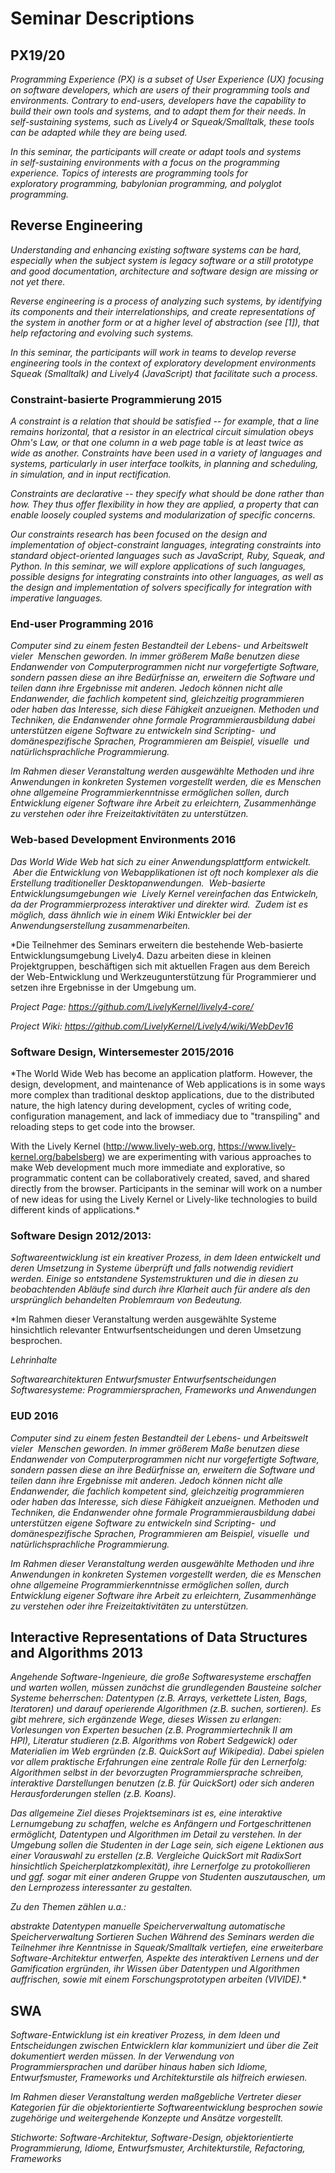 # Seminar Descriptions

## PX19/20

*Programming Experience (PX) is a subset of User Experience (UX) focusing on software developers, which are users of their programming tools and environments. Contrary to end-users, developers have the capability to build their own tools and systems, and to adapt them for their needs. In self-sustaining systems, such as Lively4 or Squeak/Smalltalk, these tools can be adapted while they are being used.*

*In this seminar, the participants will create or adapt tools and systems in self-sustaining environments with a focus on the programming experience. Topics of interests are programming tools for exploratory programming, babylonian programming, and polyglot programming.*


## Reverse Engineering

*Understanding and enhancing existing software systems can be hard, especially when the subject system is legacy software or a still prototype and good documentation, architecture and software design are missing or not yet there.*

*Reverse engineering is a process of analyzing such systems, by identifying its components and their interrelationships, and create representations of the system in another form or at a higher level of abstraction (see [1]), that help refactoring and evolving such systems.*

*In this seminar, the participants will work in teams to develop reverse engineering tools in the context of exploratory development environments Squeak (Smalltalk) and Lively4 (JavaScript) that facilitate such a process.*


### Constraint-basierte Programmierung 2015

*A constraint is a relation that should be satisfied -- for example, that a line remains horizontal, that a resistor in an electrical circuit simulation obeys Ohm's Law, or that one column in a web page table is at least twice as wide as another. Constraints have been used in a variety of languages and systems, particularly in user interface toolkits, in planning and scheduling, in simulation, and in input rectification.*

*Constraints are declarative -- they specify what should be done rather than how. They thus offer flexibility in how they are applied, a property that can enable loosely coupled systems and modularization of specific concerns.*

*Our constraints research has been focused on the design and implementation of object-constraint languages, integrating constraints into standard object-oriented languages such as JavaScript, Ruby, Squeak, and Python. In this seminar, we will explore applications of such languages, possible designs for integrating constraints into other languages, as well as the design and implementation of solvers specifically for integration with imperative languages.*


### End-user Programming 2016

*Computer sind zu einem festen Bestandteil der Lebens- und Arbeitswelt vieler  Menschen geworden. In immer größerem Maße benutzen diese Endanwender von Computerprogrammen nicht nur vorgefertigte Software, sondern passen diese an ihre Bedürfnisse an, erweitern die Software und teilen dann ihre Ergebnisse mit anderen. Jedoch können nicht alle Endanwender, die fachlich kompetent sind, gleichzeitig programmieren oder haben das Interesse, sich diese Fähigkeit anzueignen. Methoden und Techniken, die Endanwender ohne formale Programmierausbildung dabei unterstützen eigene Software zu entwickeln sind Scripting-  und domänespezifische Sprachen, Programmieren am Beispiel, visuelle  und natürlichsprachliche Programmierung.*

*Im Rahmen dieser Veranstaltung werden ausgewählte Methoden und ihre Anwendungen in konkreten Systemen vorgestellt werden, die es Menschen ohne allgemeine Programmierkenntnisse ermöglichen sollen, durch Entwicklung eigener Software ihre Arbeit zu erleichtern, Zusammenhänge zu verstehen oder ihre Freizeitaktivitäten zu unterstützen.*

### Web-based Development Environments  2016

*Das World Wide Web hat sich zu einer Anwendungsplattform entwickelt.  Aber die Entwicklung von Webapplikationen ist oft noch komplexer als die Erstellung traditioneller Desktopanwendungen.  Web-basierte Entwicklungsumgebungen wie  Lively Kernel vereinfachen das Entwickeln, da der Programmierprozess interaktiver und direkter wird.  Zudem ist es möglich, dass ähnlich wie in einem Wiki Entwickler bei der Anwendungserstellung zusammenarbeiten.*

*Die Teilnehmer des Seminars erweitern die bestehende Web-basierte Entwicklungsumgebung Lively4. Dazu arbeiten diese in kleinen Projektgruppen, beschäftigen sich mit aktuellen Fragen aus dem Bereich der Web-Entwicklung und Werkzeugunterstützung für Programmierer und setzen ihre Ergebnisse in der Umgebung um.

*Project Page: https://github.com/LivelyKernel/lively4-core/*

*Project Wiki: https://github.com/LivelyKernel/Lively4/wiki/WebDev16*


### 	Software Design, Wintersemester 2015/2016

*The World Wide Web has become an application platform. However, the design, development, and maintenance of Web applications is in some ways more complex than traditional desktop applications, due to the distributed nature, the high latency during development, cycles of writing code, configuration management, and lack of immediacy due to "transpiling" and reloading steps to get code into the browser.

With the Lively Kernel (http://www.lively-web.org, https://www.lively-kernel.org/babelsberg) we are experimenting with various approaches to make Web development much more immediate and explorative, so programmatic content can be collaboratively created, saved, and shared directly from the browser. Participants in the seminar will work on a number of new ideas for using the Lively Kernel or Lively-like technologies to build different kinds of applications.*

### Software Design 2012/2013:

*Softwareentwicklung ist ein kreativer Prozess, in dem Ideen entwickelt und deren Umsetzung in Systeme überprüft und falls notwendig revidiert werden. Einige so entstandene Systemstrukturen und die in diesen zu beobachtenden Abläufe sind durch ihre Klarheit auch für andere als den ursprünglich behandelten Problemraum von Bedeutung.*

*Im Rahmen dieser Veranstaltung werden ausgewählte Systeme hinsichtlich relevanter Entwurfsentscheidungen und deren Umsetzung besprochen.

*Lehrinhalte*

*Softwarearchitekturen*
*Entwurfsmuster*
*Entwurfsentscheidungen*
*Softwaresysteme: Programmiersprachen, Frameworks und Anwendungen*

### EUD 2016

*Computer sind zu einem festen Bestandteil der Lebens- und Arbeitswelt vieler  Menschen geworden. In immer größerem Maße benutzen diese Endanwender von Computerprogrammen nicht nur vorgefertigte Software, sondern passen diese an ihre Bedürfnisse an, erweitern die Software und teilen dann ihre Ergebnisse mit anderen. Jedoch können nicht alle Endanwender, die fachlich kompetent sind, gleichzeitig programmieren oder haben das Interesse, sich diese Fähigkeit anzueignen. Methoden und Techniken, die Endanwender ohne formale Programmierausbildung dabei unterstützen eigene Software zu entwickeln sind Scripting-  und domänespezifische Sprachen, Programmieren am Beispiel, visuelle  und natürlichsprachliche Programmierung.*

*Im Rahmen dieser Veranstaltung werden ausgewählte Methoden und ihre Anwendungen in konkreten Systemen vorgestellt werden, die es Menschen ohne allgemeine Programmierkenntnisse ermöglichen sollen, durch Entwicklung eigener Software ihre Arbeit zu erleichtern, Zusammenhänge zu verstehen oder ihre Freizeitaktivitäten zu unterstützen.*

## Interactive Representations of Data Structures and Algorithms 2013

*Angehende Software-Ingenieure, die große Softwaresysteme erschaffen und warten wollen, müssen zunächst die grundlegenden Bausteine solcher Systeme beherrschen: Datentypen (z.B. Arrays, verkettete Listen, Bags, Iteratoren) und darauf operierende Algorithmen (z.B. suchen, sortieren). Es gibt mehrere, sich ergänzende Wege, dieses Wissen zu erlangen: Vorlesungen von Experten besuchen (z.B. Programmiertechnik II am HPI), Literatur studieren (z.B. Algorithms von Robert Sedgewick) oder Materialien im Web ergründen (z.B. QuickSort auf Wikipedia). Dabei spielen vor allem praktische Erfahrungen eine zentrale Rolle für den Lernerfolg: Algorithmen selbst in der bevorzugten Programmiersprache schreiben, interaktive Darstellungen benutzen (z.B. für QuickSort) oder sich anderen Herausforderungen stellen (z.B. Koans).*

*Das allgemeine Ziel dieses Projektseminars ist es, eine interaktive Lernumgebung zu schaffen, welche es Anfängern und Fortgeschrittenen ermöglicht, Datentypen und Algorithmen im Detail zu verstehen. In der Umgebung sollen die Studenten in der Lage sein, sich eigene Lektionen aus einer Vorauswahl zu erstellen (z.B. Vergleiche QuickSort mit RadixSort hinsichtlich Speicherplatzkomplexität), ihre Lernerfolge zu protokollieren und ggf. sogar mit einer anderen Gruppe von Studenten auszutauschen, um den Lernprozess interessanter zu gestalten.*

*Zu den Themen zählen u.a.:*

*abstrakte Datentypen*
*manuelle Speicherverwaltung*
*automatische Speicherverwaltung*
*Sortieren*
*Suchen*
*Während des Seminars werden die Teilnehmer ihre Kenntnisse in Squeak/Smalltalk vertiefen, eine erweiterbare Software-Architektur entwerfen, Aspekte des interaktiven Lernens und der Gamification ergründen, ihr Wissen über Datentypen und Algorithmen auffrischen, sowie mit einem Forschungsprototypen arbeiten (VIVIDE).**


## SWA

*Software-Entwicklung ist ein kreativer Prozess, in dem Ideen und Entscheidungen zwischen Entwicklern klar kommuniziert und über die Zeit dokumentiert werden müssen. In der Verwendung von Programmiersprachen und darüber hinaus haben sich Idiome, Entwurfsmuster, Frameworks und Architekturstile als hilfreich erwiesen.*

*Im Rahmen dieser Veranstaltung werden maßgebliche Vertreter dieser Kategorien für die objektorientierte Softwareentwicklung besprochen sowie zugehörige und weitergehende Konzepte und Ansätze vorgestellt.*

*Stichworte: Software-Architektur, Software-Design, objektorientierte Programmierung, Idiome, Entwurfsmuster, Architekturstile, Refactoring, Frameworks*


